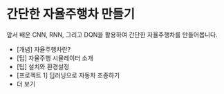 # 간단한 자율주행차 만들기

앞서 배운 CNN, RNN, 그리고 DQN을 활용하여 간단한 자율주행차를 만들어봅니다.


  * [개념] 자율주행차란?
  * [팁] 자율주행 시뮬레이터 소개
  * [팁] 설치와 환경설정
  * [프로젝트 1] 딥러닝으로 자동차 조종하기
  * 더 보기
